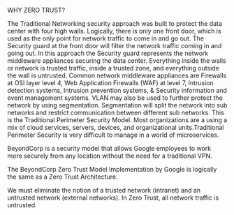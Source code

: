 WHY ZERO TRUST?

The Traditional Networking security approach was built to protect the data center with four high walls. Logically, there is only one front door, which is used as the only point for network traffic to come in and go out. The Security guard at the front door will filter the network traffic coming in and going out. In this approach the Security guard represents the network middleware appliances securing the data center. Everything inside the walls or network is trusted traffic, inside a trusted zone, and everything outside the wall is untrusted. Common network middleware appliances are Firewalls at OSI layer level 4, Web Application Firewalls (WAF) at level 7, Intrusion detection systems, Intrusion prevention systems, & Security information and event management systems. VLAN may also be used to further protect the network by using segmentation. Segmentation will split the network into sub networks and restrict communication between different sub networks. This is the Traditional Perimeter Security Model. Most organizations are a using a mix of cloud services, servers, devices, and organizational units.Traditional Perimeter Security is very difficult to manage in a world of microservices.

BeyondCorp is a security model that allows Google employees to work more securely from any location without the need for a traditional VPN.

The BeyondCorp Zero Trust Model Implementation by Google is logically the same as a Zero Trust Architecture.

We must eliminate the notion of a trusted network (intranet) and an untrusted network (external networks). In Zero Trust, all network traffic is untrusted.
